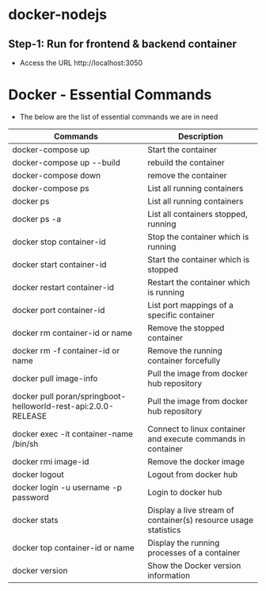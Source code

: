 # docker-nodejs

## Step-1: Run for frontend & backend container
- Access the URL http://localhost:3050 

# Docker - Essential Commands
- The below are the list of essential commands we are in need 

|     Commands                 |    Description                                  |
| ------------------------------- | --------------------------------------------- |
| docker-compose up | Start the container  |
| docker-compose up --build | rebuild the container  |
| docker-compose down | remove the container  |
| docker-compose ps | List all running containers |
| docker ps | List all running containers |
| docker ps -a | List all containers stopped, running |
| docker stop container-id | Stop the container which is running |
| docker start container-id | Start the container which is stopped |
| docker restart container-id | Restart the container which is running |
| docker port container-id | List port mappings of a specific container |
| docker rm container-id or name | Remove the stopped container |
| docker rm -f container-id or name| Remove the running container forcefully |
| docker pull image-info | Pull the image from docker hub repository |
| docker pull poran/springboot-helloworld-rest-api:2.0.0-RELEASE | Pull the image from docker hub repository |
| docker exec -it container-name /bin/sh | Connect to linux container and execute commands in container |
| docker rmi image-id | Remove the docker image |
| docker logout | Logout from docker hub |
| docker login -u username -p password | Login to docker hub |
| docker stats | Display a live stream of container(s) resource usage statistics |
| docker top container-id or name | Display the running processes of a container |
| docker version | Show the Docker version information |
